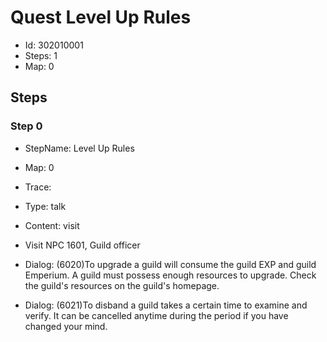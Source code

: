 # Quest Level Up Rules

- Id: 302010001
- Steps: 1
- Map: 0

## Steps

### Step 0
- StepName:  Level Up Rules
- Map:  0
- Trace:  
- Type:  talk
- Content:  visit
- Visit NPC 1601, Guild officer

- Dialog: (6020)To upgrade a guild will consume the guild EXP and guild Emperium. A guild must possess enough resources to upgrade. Check the guild's resources on the guild's homepage. 
- Dialog: (6021)To disband a guild takes a certain time to examine and verify. It can be cancelled anytime during the period if you have changed your mind.



